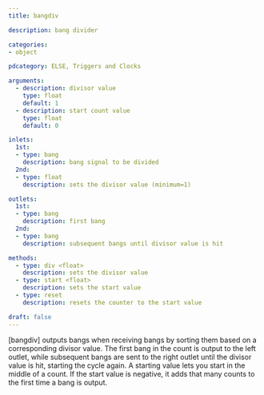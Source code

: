 ```yaml
---
title: bangdiv

description: bang divider

categories:
- object

pdcategory: ELSE, Triggers and Clocks

arguments:
  - description: divisor value
    type: float
    default: 1
  - description: start count value
    type: float
    default: 0

inlets:
  1st:
  - type: bang
    description: bang signal to be divided
  2nd:
  - type: float
    description: sets the divisor value (minimum=1)

outlets:
  1st:
  - type: bang
    description: first bang
  2nd:
  - type: bang
    description: subsequent bangs until divisor value is hit

methods:
  - type: div <float>
    description: sets the divisor value
  - type: start <float>
    description: sets the start value
  - type: reset
    description: resets the counter to the start value

draft: false
---
```


[bangdiv] outputs bangs when receiving bangs by sorting them based on a corresponding divisor value. The first bang in the count is output to the left outlet, while subsequent bangs are sent to the right outlet until the divisor value is hit, starting the cycle again. A starting value lets you start in the middle of a count. If the start value is negative, it adds that many counts to the first time a bang is output.

